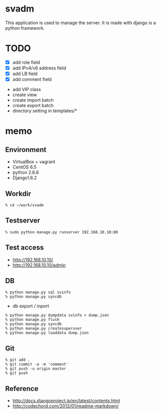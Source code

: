 # svadm

This application is used to manage the server.
It is made with django is a python framework.


# TODO

* [x] add role field
* [x] add IPv4/v6 address field
* [x] add LB field
* [x] add comment field
* add VIP class
* create view
* create import batch
* create export batch
* directory setting in templates/*


# memo

## Environment

* VirtualBox + vagrant
* CentOS 6.5
* python 2.6.6
* Django1.6.2

## Workdir

```
% cd ~/work/svadm
```

## Testserver

```
% sudo python manage.py runserver 192.168.10.10:80
```

## Test access

* http://192.168.10.10/
* http://192.168.10.10/admin

## DB

```
% python manage.py sql svinfo
% python manage.py syncdb
```

* db export / inport
```
% python manage.py dumpdata svinfo > dump.json
% python manage.py flush
% python manage.py syncdb
% python manage.py createsuperuser
% python manage.py loaddata dump.json

```

## Git

```
% git add .
% git commit -a -m 'comment'
% git push -u origin master
% git push
```

## Reference

* <http://docs.djangoproject.jp/en/latest/contents.html>
* <http://codechord.com/2012/01/readme-markdown/>


